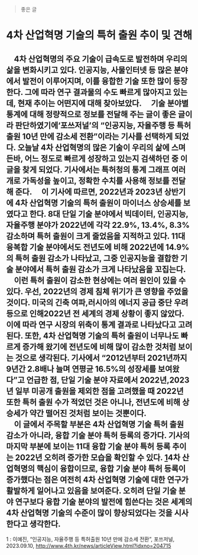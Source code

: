>좋은 글

# 4차 산업혁명 기술의 특허 출원 추이 및 견해

&emsp;4차 산업혁명의 주요 기술이 급속도로 발전하며 우리의 삶을 변화시키고 있다. 인공지능, 사물인터넷 등 많은 분야에서 발전이 이루어지며, 이를 융합한 기술 또한 많이 등장한다. 그에 따라 연구 결과물의 수도 빠르게 많아지고 있는데, 현재 추이는 어떤지에 대해 찾아보았다.
&emsp;기술 분야별 통계에 대해 정량적으로 정보를 전달해 주는 글이 좋은 글이라 판단하였기에‘포쓰저널’의 “인공지능, 자율주행 등 특허출원 10년 만에 감소세 전환”이라는 기사를 선택하게 되었다. 오늘날 4차 산업혁명의 많은 기술이 우리의 삶에 스며든바, 어느 정도로 빠르게 성장하고 있는지 검색하던 중 이 글을 찾게 되었다. 기사에서는 특허청의 통계 그래프 여러 개로 가독성을 높이고, 정확한 수치를 사용해 정보를 전달해 준다.
&emsp;이 기사에 따르면, 2022년과 2023년 상반기에 4차 산업혁명 기술의 특허 출원이 마이너스 상승세를 보였다고 한다. 8대 단일 기술 분야에서 빅데이터, 인공지능, 자율주행 분야가 2022년에 각각 22.9%, 13.4%, 8.3% 감소하며 특허 출원이 크게 줄었음을 지적하고 있다. 11대 융복합 기술 분야에서도 전년도에 비해 2022년에 14.9%의 특허 출원 감소가 나타났고, 그중 인공지능을 결합한 기술 분야에서 특허 출원 감소가 크게 나타났음을 꼬집는다.
&emsp;이런 특허 출원이 감소한 현상에는 여러 원인이 있을 수 있다. 우선, 2022년의 경제 침체 위기가 큰 영향을 주었을 것이다. 미국의 긴축 여파,러시아의 에너지 공급 중단 우려 등으로 인해2022년 전 세계의 경제 상황이 좋지 않았다. 이에 따라 연구 시장의 위축이 통계 결과로 나타났다고 고려된다. 또한, 4차 산업혁명 기술의 특허 출원이 너무나도 빠르게 증가해 왔기에 전년도에 비해 많이 감소한 것처럼 보이는 것으로 생각된다. 기사에서 “2012년부터 2021년까지 9년간 2.8배나 늘며 연평균 16.5%의 성장세를 보여왔다”고 언급한 점, 단일 기술 분야 자료에서 2022년,2023년 일부 미공개 출원을 제외한 점을 고려했을 때 2022년 또한 특허 출원 수가 적었던 것은 아니나, 전년도에 비해 상승세가 약간 떨어진 것처럼 보이는 것뿐이다.  
&emsp;이 글에서 주목할 부분은 4차 산업혁명 기술 특허 출원 감소가 아니라, 융합 기술 분야 특허 등록의 증가다. 기사의 마지막 부분에 보이는 11대 융합 기술 분야 특허 등록 추이는 2022년 오히려 증가한 모습을 확인할 수 있다. <a href="#footnote_1">1</a>4차 산업혁명의 핵심이 융합이므로, 융합 기술 분야 특허 등록이 증가했다는 점은 여전히 4차 산업혁명 기술에 대한 연구가 활발하게 일어나고 있음을 보여준다. 오히려 단일 기술 분야 연구보다 융합 기술 분야의 발전에 힘쓴다는 것은 세계의 4차 산업혁명 기술의 수준이 많이 향상되었다는 것을 시사한다고 생각한다.  
---
<a id="footnote_1">1</a> : 이예진, “인공지능, 자율주행 등 특허출원 10년 만에 감소세 전환”, 포쓰저널, 2023.09.10, http://www.4th.kr/news/articleView.html?idxno=204715